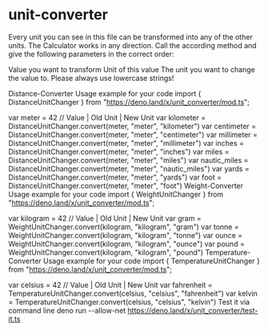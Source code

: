 # unit-converter
Every unit you can see in this file can be transformed into any of the other units. The Calculator works in any direction. Call the according method and give the following parameters in the correct order:

Value you want to transform
Unit of this value
The unit you want to change the value to.
Please always use lowercase strings!

Distance-Converter
Usage example for your code
import { DistanceUnitChanger } from "https://deno.land/x/unit_converter/mod.ts";

var meter = 42
//                                          Value | Old Unit | New Unit
var kilometer = DistanceUnitChanger.convert(meter, "meter", "kilometer")
var centimeter = DistanceUnitChanger.convert(meter, "meter", "centimeter")
var millimeter = DistanceUnitChanger.convert(meter, "meter", "millimeter")
var inches = DistanceUnitChanger.convert(meter, "meter", "inches")
var miles = DistanceUnitChanger.convert(meter, "meter", "miles")
var nautic_miles = DistanceUnitChanger.convert(meter, "meter", "nautic_miles")
var yards = DistanceUnitChanger.convert(meter, "meter", "yards")
var foot = DistanceUnitChanger.convert(meter, "meter", "foot")
Weight-Converter
Usage example for your code
import { WeightUnitChanger } from "https://deno.land/x/unit_converter/mod.ts";

var kilogram = 42
//                                    Value  |  Old Unit  |  New Unit
var gram = WeightUnitChanger.convert(kilogram, "kilogram", "gram")
var tonne = WeightUnitChanger.convert(kilogram, "kilogram", "tonne")
var ounce = WeightUnitChanger.convert(kilogram, "kilogram", "ounce")
var pound = WeightUnitChanger.convert(kilogram, "kilogram", "pound")
Temperature-Converter
Usage example for your code
import { TemperatureUnitChanger } from "https://deno.land/x/unit_converter/mod.ts";

var celsius = 42
//                                              Value  |   Old Unit  | New Unit
var fahrenheit = TemperatureUnitChanger.convert(celsius, "celsius", "fahrenheit")
var kelvin = TemperatureUnitChanger.convert(celsius, "celsius", "kelvin")
Test it via command line
deno run --allow-net https://deno.land/x/unit_converter/test-it.ts
